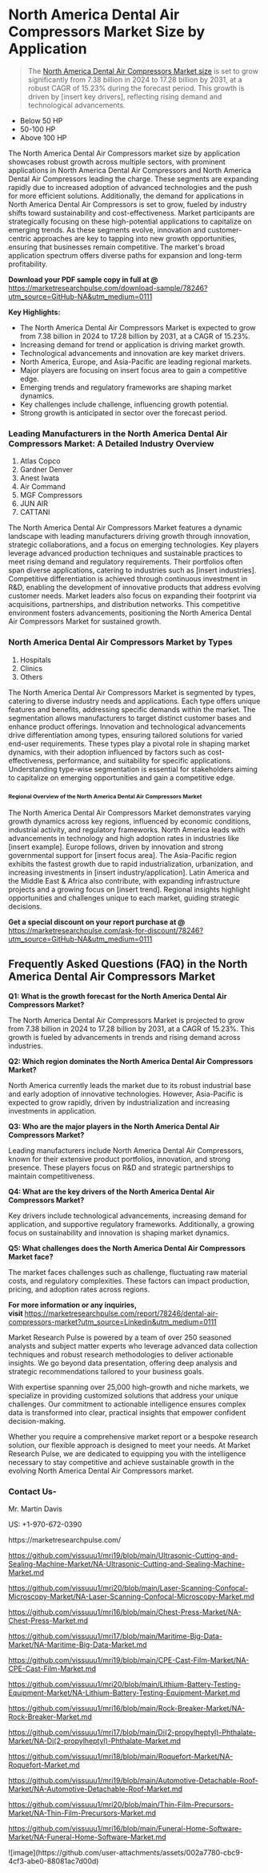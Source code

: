 <h1>North America Dental Air Compressors Market&nbsp;Size by Application</h1><blockquote><p>The <a href="https://marketresearchpulse.com/download-sample/78246?utm_source=GitHub-NA&amp;utm_medium=0111">North America Dental Air Compressors Market size</a> is set to grow significantly from 7.38 billion in 2024 to 17.28 billion by 2031, at a robust CAGR of 15.23% during the forecast period. This growth is driven by [insert key drivers], reflecting rising demand and technological advancements.</p></blockquote><ul><li>Below 50 HP<li> 50-100 HP<li> Above 100 HP</li></ul><p>The North America Dental Air Compressors market size by application showcases robust growth across multiple sectors, with prominent applications in North America Dental Air Compressors and North America Dental Air Compressors leading the charge. These segments are expanding rapidly due to increased adoption of advanced technologies and the push for more efficient solutions. Additionally, the demand for applications in North America Dental Air Compressors is set to grow, fueled by industry shifts toward sustainability and cost-effectiveness. Market participants are strategically focusing on these high-potential applications to capitalize on emerging trends. As these segments evolve, innovation and customer-centric approaches are key to tapping into new growth opportunities, ensuring that businesses remain competitive. The market's broad application spectrum offers diverse paths for expansion and long-term profitability.</p><p><strong>Download your PDF sample copy in full at @ </strong><a href="https://marketresearchpulse.com/download-sample/78246?utm_source=GitHub-NA&amp;utm_medium=0111">https://marketresearchpulse.com/download-sample/78246?utm_source=GitHub-NA&amp;utm_medium=0111</a></p><p><strong>Key Highlights: </strong></p><ul><li>The North America Dental Air Compressors Market is expected to grow from 7.38 billion in 2024 to 17.28 billion by 2031, at a CAGR of 15.23%.</li><li>Increasing demand for trend or application is driving market growth.</li><li>Technological advancements and innovation are key market drivers.</li><li>North America, Europe, and Asia-Pacific are leading regional markets.</li><li>Major players are focusing on insert focus area to gain a competitive edge.</li><li>Emerging trends and regulatory frameworks are shaping market dynamics.</li><li>Key challenges include challenge, influencing growth potential.</li><li>Strong growth is anticipated in sector over the forecast period.</li></ul><h3>Leading Manufacturers in the North America Dental Air Compressors Market: A Detailed Industry Overview</h3><ol><li>Atlas Copco</li><li>Gardner Denver</li><li>Anest Iwata</li><li>Air Command</li><li>MGF Compressors</li><li>JUN AIR</li><li>CATTANI</li></ol><div class="flex max-w-full flex-col flex-grow"><div class="min-h-8 text-message flex w-full flex-col items-end gap-2 whitespace-normal break-words [.text-message+&amp;]:mt-5" dir="auto" data-message-author-role="assistant" data-message-id="fd8432e4-4910-450d-b182-61b7bfb0a01f" data-message-model-slug="gpt-4o"><div class="flex w-full flex-col gap-1 empty:hidden first:pt-[3px]"><div class="markdown prose w-full break-words dark:prose-invert light"><p>The North America Dental Air Compressors Market features a dynamic landscape with leading manufacturers driving growth through innovation, strategic collaborations, and a focus on emerging technologies. Key players leverage advanced production techniques and sustainable practices to meet rising demand and regulatory requirements. Their portfolios often span diverse applications, catering to industries such as [insert industries]. Competitive differentiation is achieved through continuous investment in R&amp;D, enabling the development of innovative products that address evolving customer needs. Market leaders also focus on expanding their footprint via acquisitions, partnerships, and distribution networks. This competitive environment fosters advancements, positioning the North America Dental Air Compressors Market for sustained growth.</p></div></div></div></div><h3>North America Dental Air Compressors Market by Types</h3><ol><li>Hospitals<li> Clinics<li> Others</li></ol><div class="flex max-w-full flex-col flex-grow"><div class="min-h-8 text-message flex w-full flex-col items-end gap-2 whitespace-normal break-words [.text-message+&amp;]:mt-5" dir="auto" data-message-author-role="assistant" data-message-id="084470be-0bb7-4664-bddf-5156b4f41249" data-message-model-slug="gpt-4o-mini"><div class="flex w-full flex-col gap-1 empty:hidden first:pt-[3px]"><div class="markdown prose w-full break-words dark:prose-invert light"><p>The North America Dental Air Compressors Market is segmented by types, catering to diverse industry needs and applications. Each type offers unique features and benefits, addressing specific demands within the market. The segmentation allows manufacturers to target distinct customer bases and enhance product offerings. Innovation and technological advancements drive differentiation among types, ensuring tailored solutions for varied end-user requirements. These types play a pivotal role in shaping market dynamics, with their adoption influenced by factors such as cost-effectiveness, performance, and suitability for specific applications. Understanding type-wise segmentation is essential for stakeholders aiming to capitalize on emerging opportunities and gain a competitive edge.</p></div></div></div></div><h3><span style="font-size: 11px;">Regional Overview of the North America Dental Air Compressors Market</span></h3><div class="flex max-w-full flex-col flex-grow"><div class="min-h-8 text-message flex w-full flex-col items-end gap-2 whitespace-normal break-words [.text-message+&amp;]:mt-5" dir="auto" data-message-author-role="assistant" data-message-id="e9038762-ce64-4e30-91c9-9bd413514231" data-message-model-slug="gpt-4o-mini"><div class="flex w-full flex-col gap-1 empty:hidden first:pt-[3px]"><div class="markdown prose w-full break-words dark:prose-invert light"><p>The North America Dental Air Compressors Market demonstrates varying growth dynamics across key regions, influenced by economic conditions, industrial activity, and regulatory frameworks. North America leads with advancements in technology and high adoption rates in industries like [insert example]. Europe follows, driven by innovation and strong governmental support for [insert focus area]. The Asia-Pacific region exhibits the fastest growth due to rapid industrialization, urbanization, and increasing investments in [insert industry/application]. Latin America and the Middle East &amp; Africa also contribute, with expanding infrastructure projects and a growing focus on [insert trend]. Regional insights highlight opportunities and challenges unique to each market, guiding strategic decisions.</p></div></div></div></div><p><strong>Get a special discount on your report purchase at @ </strong><a href="https://marketresearchpulse.com/ask-for-discount/78246?utm_source=GitHub-NA&amp;utm_medium=0111">https://marketresearchpulse.com/ask-for-discount/78246?utm_source=GitHub-NA&amp;utm_medium=0111</a></p><h2>Frequently Asked Questions (FAQ) in the North America Dental Air Compressors Market</h2><p><strong>Q1: What is the growth forecast for the North America Dental Air Compressors Market?</strong></p><p>The North America Dental Air Compressors Market is projected to grow from 7.38 billion in 2024 to 17.28 billion by 2031, at a CAGR of 15.23%. This growth is fueled by advancements in trends and rising demand across industries.</p><p><strong>Q2: Which region dominates the North America Dental Air Compressors Market?</strong></p><p>North America currently leads the market due to its robust industrial base and early adoption of innovative technologies. However, Asia-Pacific is expected to grow rapidly, driven by industrialization and increasing investments in application.</p><p><strong>Q3: Who are the major players in the North America Dental Air Compressors Market?</strong></p><p>Leading manufacturers include North America Dental Air Compressors, known for their extensive product portfolios, innovation, and strong presence. These players focus on R&amp;D and strategic partnerships to maintain competitiveness.</p><p><strong>Q4: What are the key drivers of the North America Dental Air Compressors Market?</strong></p><p>Key drivers include technological advancements, increasing demand for application, and supportive regulatory frameworks. Additionally, a growing focus on sustainability and innovation is shaping market dynamics.</p><p><strong>Q5: What challenges does the North America Dental Air Compressors Market face?</strong></p><p>The market faces challenges such as challenge, fluctuating raw material costs, and regulatory complexities. These factors can impact production, pricing, and adoption rates across regions.</p><p><strong>For more information or any inquiries, visit&nbsp;</strong><a href="https://marketresearchpulse.com/report/78246/dental-air-compressors-market?utm_source=Linkedin&utm_medium=0111">https://marketresearchpulse.com/report/78246/dental-air-compressors-market?utm_source=Linkedin&utm_medium=0111</a></p><p>Market Research Pulse is powered by a team of over 250 seasoned analysts and subject matter experts who leverage advanced data collection techniques and robust research methodologies to deliver actionable insights. We go beyond data presentation, offering deep analysis and strategic recommendations tailored to your business goals.</p><p>With expertise spanning over 25,000 high-growth and niche markets, we specialize in providing customized solutions that address your unique challenges. Our commitment to actionable intelligence ensures complex data is transformed into clear, practical insights that empower confident decision-making.</p><p>Whether you require a comprehensive market report or a bespoke research solution, our flexible approach is designed to meet your needs. At Market Research Pulse, we are dedicated to equipping you with the intelligence necessary to stay competitive and achieve sustainable growth in the evolving North America Dental Air Compressors market.</p><h3><strong>Contact Us-</strong></h3><p>Mr. Martin Davis</p><p>US: +1-970-672-0390</p><p>https://marketresearchpulse.com/</p><p><a href="https://github.com/vissuuu1/mri19/blob/main/Ultrasonic-Cutting-and-Sealing-Machine-Market/NA-Ultrasonic-Cutting-and-Sealing-Machine-Market.md">https://github.com/vissuuu1/mri19/blob/main/Ultrasonic-Cutting-and-Sealing-Machine-Market/NA-Ultrasonic-Cutting-and-Sealing-Machine-Market.md</a></p><p><a href="https://github.com/vissuuu1/mri20/blob/main/Laser-Scanning-Confocal-Microscopy-Market/NA-Laser-Scanning-Confocal-Microscopy-Market.md">https://github.com/vissuuu1/mri20/blob/main/Laser-Scanning-Confocal-Microscopy-Market/NA-Laser-Scanning-Confocal-Microscopy-Market.md</a></p><p><a href="https://github.com/vissuuu1/mri16/blob/main/Chest-Press-Market/NA-Chest-Press-Market.md">https://github.com/vissuuu1/mri16/blob/main/Chest-Press-Market/NA-Chest-Press-Market.md</a></p><p><a href="https://github.com/vissuuu1/mri17/blob/main/Maritime-Big-Data-Market/NA-Maritime-Big-Data-Market.md">https://github.com/vissuuu1/mri17/blob/main/Maritime-Big-Data-Market/NA-Maritime-Big-Data-Market.md</a></p><p><a href="https://github.com/vissuuu1/mri19/blob/main/CPE-Cast-Film-Market/NA-CPE-Cast-Film-Market.md">https://github.com/vissuuu1/mri19/blob/main/CPE-Cast-Film-Market/NA-CPE-Cast-Film-Market.md</a></p><p><a href="https://github.com/vissuuu1/mri20/blob/main/Lithium-Battery-Testing-Equipment-Market/NA-Lithium-Battery-Testing-Equipment-Market.md">https://github.com/vissuuu1/mri20/blob/main/Lithium-Battery-Testing-Equipment-Market/NA-Lithium-Battery-Testing-Equipment-Market.md</a></p><p><a href="https://github.com/vissuuu1/mri16/blob/main/Rock-Breaker-Market/NA-Rock-Breaker-Market.md">https://github.com/vissuuu1/mri16/blob/main/Rock-Breaker-Market/NA-Rock-Breaker-Market.md</a></p><p><a href="https://github.com/vissuuu1/mri17/blob/main/Di(2-propylheptyl)-Phthalate-Market/NA-Di(2-propylheptyl)-Phthalate-Market.md">https://github.com/vissuuu1/mri17/blob/main/Di(2-propylheptyl)-Phthalate-Market/NA-Di(2-propylheptyl)-Phthalate-Market.md</a></p><p><a href="https://github.com/vissuuu1/mri18/blob/main/Roquefort-Market/NA-Roquefort-Market.md">https://github.com/vissuuu1/mri18/blob/main/Roquefort-Market/NA-Roquefort-Market.md</a></p><p><a href="https://github.com/vissuuu1/mri19/blob/main/Automotive-Detachable-Roof-Market/NA-Automotive-Detachable-Roof-Market.md">https://github.com/vissuuu1/mri19/blob/main/Automotive-Detachable-Roof-Market/NA-Automotive-Detachable-Roof-Market.md</a></p><p><a href="https://github.com/vissuuu1/mri20/blob/main/Thin-Film-Precursors-Market/NA-Thin-Film-Precursors-Market.md">https://github.com/vissuuu1/mri20/blob/main/Thin-Film-Precursors-Market/NA-Thin-Film-Precursors-Market.md</a></p><p><a href="https://github.com/vissuuu1/mri16/blob/main/Funeral-Home-Software-Market/NA-Funeral-Home-Software-Market.md">https://github.com/vissuuu1/mri16/blob/main/Funeral-Home-Software-Market/NA-Funeral-Home-Software-Market.md</a></p>
![image](https://github.com/user-attachments/assets/002a7780-cbc9-4cf3-abe0-88081ac7d00d)
